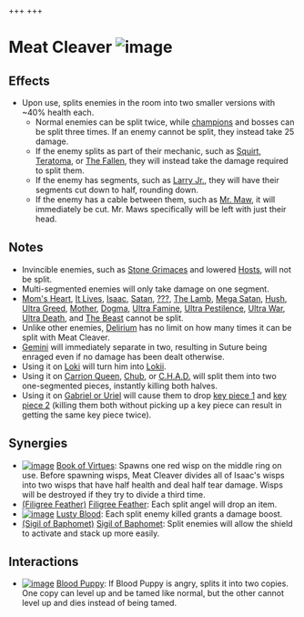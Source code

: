 +++
+++

 # Meat Cleaver ![image](/image/Meat_Cleaver.png) 

Effects
---------


* Upon use, splits enemies in the room into two smaller versions with ~40% health each.
	+ Normal enemies can be split twice, while [champions](/wiki/Champion "Champion") and bosses can be split three times. If an enemy cannot be split, they instead take 25 damage.
	+ If the enemy splits as part of their mechanic, such as [Squirt](/wiki/Squirt "Squirt"), [Teratoma](/wiki/Teratoma "Teratoma"), or [The Fallen](/wiki/The_Fallen "The Fallen"), they will instead take the damage required to split them.
	+ If the enemy has segments, such as [Larry Jr.](/wiki/Larry_Jr. "Larry Jr."), they will have their segments cut down to half, rounding down.
	+ If the enemy has a cable between them, such as [Mr. Maw](/wiki/Mr._Maw "Mr. Maw"), it will immediately be cut. Mr. Maws specifically will be left with just their head.


Notes
-------


* Invincible enemies, such as [Stone Grimaces](/wiki/Stone_Grimace "Stone Grimace") and lowered [Hosts](/wiki/Host "Host"), will not be split.
* Multi-segmented enemies will only take damage on one segment.
* [Mom's Heart](/wiki/Mom%27s_Heart "Mom's Heart"), [It Lives](/wiki/It_Lives "It Lives"), [Isaac](/wiki/Isaac_(Boss) "Isaac (Boss)"), [Satan](/wiki/Satan "Satan"), [???](/wiki/%3F%3F%3F_(Boss) "??? (Boss)"), [The Lamb](/wiki/The_Lamb "The Lamb"), [Mega Satan](/wiki/Mega_Satan "Mega Satan"), [Hush](/wiki/Hush "Hush"), [Ultra Greed](/wiki/Ultra_Greed "Ultra Greed"), [Mother](/wiki/Mother "Mother"), [Dogma](/wiki/Dogma "Dogma"), [Ultra Famine](/wiki/Ultra_Famine "Ultra Famine"), [Ultra Pestilence](/wiki/Ultra_Pestilence "Ultra Pestilence"), [Ultra War](/wiki/Ultra_War "Ultra War"), [Ultra Death](/wiki/Ultra_Death "Ultra Death"), and [The Beast](/wiki/The_Beast "The Beast") cannot be split.
* Unlike other enemies, [Delirium](/wiki/Delirium "Delirium") has no limit on how many times it can be split with Meat Cleaver.
* [Gemini](/wiki/Gemini "Gemini") will immediately separate in two, resulting in Suture being enraged even if no damage has been dealt otherwise.
* Using it on [Loki](/wiki/Loki "Loki") will turn him into [Lokii](/wiki/Lokii "Lokii").
* Using it on [Carrion Queen](/wiki/Carrion_Queen "Carrion Queen"), [Chub](/wiki/Chub "Chub"), or [C.H.A.D.](/wiki/C.H.A.D. "C.H.A.D.") will split them into two one-segmented pieces, instantly killing both halves.
* Using it on [Gabriel or Uriel](/wiki/Angel "Angel") will cause them to drop [key piece 1](/wiki/Key_Piece_1 "Key Piece 1") and [key piece 2](/wiki/Key_Piece_2 "Key Piece 2") (killing them both without picking up a key piece can result in getting the same key piece twice).


Synergies
-----------


* [![image](/image/Book_of_Virtues.png)](/wiki/Book_of_Virtues "Book of Virtues") [Book of Virtues](/wiki/Book_of_Virtues "Book of Virtues"): Spawns one red wisp on the middle ring on use. Before spawning wisps, Meat Cleaver divides all of Isaac's wisps into two wisps that have half health and deal half tear damage. Wisps will be destroyed if they try to divide a third time.
* [(Filigree Feather)](/wiki/Filigree_Feather "Filigree Feather") [Filigree Feather](/wiki/Filigree_Feather "Filigree Feather"): Each split angel will drop an item.
* [![image](/image/Lusty_Blood.png)](/wiki/Lusty_Blood "Lusty Blood") [Lusty Blood](/wiki/Lusty_Blood "Lusty Blood"): Each split enemy killed grants a damage boost.
* [(Sigil of Baphomet)](/wiki/Sigil_of_Baphomet "Sigil of Baphomet") [Sigil of Baphomet](/wiki/Sigil_of_Baphomet "Sigil of Baphomet"): Split enemies will allow the shield to activate and stack up more easily.


Interactions
--------------


* [![image](/image/Blood_Puppy.png)](/wiki/Blood_Puppy "Blood Puppy") [Blood Puppy](/wiki/Blood_Puppy "Blood Puppy"): If Blood Puppy is angry, splits it into two copies. One copy can level up and be tamed like normal, but the other cannot level up and dies instead of being tamed.


